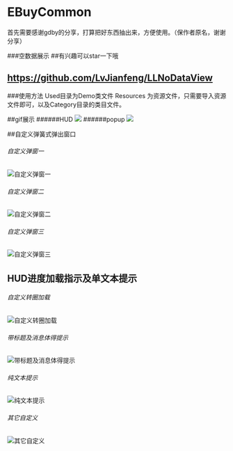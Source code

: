 # EBuyCommon
首先需要感谢gdby的分享，打算把好东西抽出来，方便使用。（保作者原名，谢谢分享）

###空数据展示
##有兴趣可以star一下哦
## https://github.com/LvJianfeng/LLNoDataView

###使用方法
Used目录为Demo类文件
Resources 为资源文件，只需要导入资源文件即可，以及Category目录的类目文件。

##gif展示
######HUD
![](https://github.com/LvJianfeng/EBuyCommon/blob/master/EBuyCommon/test2.gif "") 
######popup
![](https://github.com/LvJianfeng/EBuyCommon/blob/master/EBuyCommon/test1.gif "") 

##自定义弹簧式弹出窗口
###### 自定义弹窗一
![](https://github.com/LvJianfeng/EBuyCommon/blob/master/EBuyCommon/1.png "自定义弹窗一") 
###### 自定义弹窗二
![](https://github.com/LvJianfeng/EBuyCommon/blob/master/EBuyCommon/2.png "自定义弹窗二") 
###### 自定义弹窗三
![](https://github.com/LvJianfeng/EBuyCommon/blob/master/EBuyCommon/3.png "自定义弹窗三") 

## HUD进度加载指示及单文本提示
###### 自定义转圈加载
![](https://github.com/LvJianfeng/EBuyCommon/blob/master/EBuyCommon/5.png "自定义转圈加载") 
###### 带标题及消息体得提示
![](https://github.com/LvJianfeng/EBuyCommon/blob/master/EBuyCommon/6.png "带标题及消息体得提示") 
###### 纯文本提示
![](https://github.com/LvJianfeng/EBuyCommon/blob/master/EBuyCommon/7.png "纯文本提示") 
###### 其它自定义
![](https://github.com/LvJianfeng/EBuyCommon/blob/master/EBuyCommon/4.png "其它自定义") 
